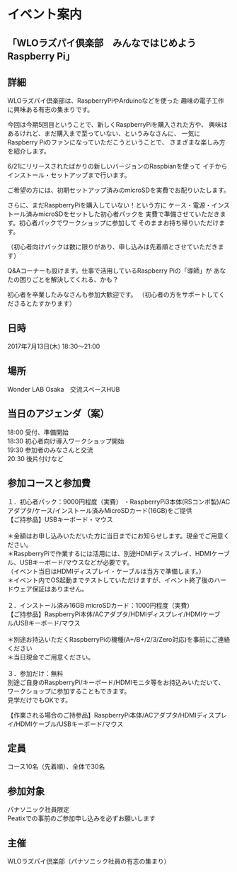 # イベント案内
## 「WLOラズパイ倶楽部　みんなではじめようRaspberry Pi」

## 詳細
WLOラズパイ倶楽部は、RaspberryPiやArduinoなどを使った 趣味の電子工作に興味ある有志の集まりです。 

今回は今期5回目ということで、新しくRaspberryPiを購入された方や、
興味はあるけれど、まだ購入まで至っていない、というみなさんに、
一気にRaspberry Piのファンになっていただこうということで、
さまざまな楽しみ方を紹介します。

6/21にリリースされたばかりの新しいバージョンのRaspbianを使って
イチからインストール・セットアップまで行います。

ご希望の方には、初期セットアップ済みのmicroSDを実費でお配りいたします。

さらに、まだRaspberryPiを購入していない！という方に
ケース・電源・インストール済みmicroSDをセットした初心者パックを
実費で準備させていただきます。初心者パックでワークショップに参加して
そのままお持ち帰りいただけます。

（初心者向けパックは数に限りがあり、申し込みは先着順とさせていただきます）

Q&Aコーナーも設けます。仕事で活用しているRaspberry Piの「導師」が
あなたの困りごとを解決してくれる、かも？

初心者を卒業したみなさんも参加大歓迎です。
（初心者の方をサポートしてくださるとたすかります）

## 日時
2017年7月13日(木) 18:30～21:00　<br>

## 場所
Wonder LAB Osaka　交流スペースHUB

## 当日のアジェンダ（案）
18:00 受付、準備開始<br>
18:30 初心者向け導入ワークショップ開始<br>
19:30 参加者のみなさんと交流<br>
20:30 後片付けなど<br>

## 参加コースと参加費
１．初心者パック：9000円程度（実費）
・RaspberryPi3本体(RSコンポ製)/ACアダプタ/ケース/インストール済みMicroSDカード(16GB)をご提供<br>
【ご持参品】USBキーボード・マウス<br>
<br>
＊金額はお申し込みいただいた方に当日までにお知らせします。現金でご用意ください。<br>
＊RaspberryPiで作業するには活用には、別途HDMIディスプレイ、HDMIケーブル、USBキーボード/マウスなどが必要です。<br>
（イベント当日はHDMIディスプレイ・ケーブルは当方で準備します。）<br>
＊イベント内でOS起動までテストしていただけますが、イベント終了後のハードウェア保証はありません。<br>
<br>
２．インストール済み16GB microSDカード：1000円程度（実費）<br>
【ご持参品】RaspberryPi本体/ACアダプタ/HDMIディスプレイ/HDMIケーブル/USBキーボード/マウス<br>
<br>
＊別途お持込いただくRaspberryPiの機種(A+/B+/2/3/Zero対応)を事前にご連絡ください<br>
＊当日現金でご用意ください。<br>
<br>
３．参加だけ：無料<br>
別途ご自身のRaspberryPi/キーボード/HDMIモニタ等をお持込みいただいて、ワークショップに参加することもできます。<br>
見学だけでもOKです。<br>

【作業される場合のご持参品】RaspberryPi本体/ACアダプタ/HDMIディスプレイ/HDMIケーブル/USBキーボード/マウス

## 定員
コース10名（先着順）、全体で30名

## 参加対象
パナソニック社員限定<br>
Peatixでの事前のご参加申し込みを必ずお願いします<br>

## 主催
WLOラズパイ倶楽部（パナソニック社員の有志の集まり）
